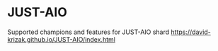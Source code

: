 # JUST-AIO
Supported champions and features for JUST-AIO shard
https://david-krizak.github.io/JUST-AIO/index.html

